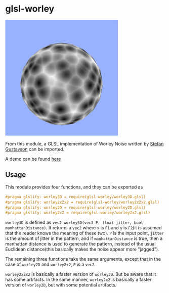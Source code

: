 # glsl-worley

<img src="images/worley.png" width="356" height="366" />

From this module, a GLSL implementation of Worley Noise written by [Stefan
Gustavson](http://webstaff.itn.liu.se/~stegu/GLSL-cellular/GLSL-cellular-notes.pdf) can be imported.

A demo can be found [here](http://erkaman.github.io/glsl-worley/)

## Usage

This module provides four functions, and they can be exported as

```glsl
#pragma glslify: worley3D = require(glsl-worley/worley3D.glsl)
#pragma glslify: worley2x2x2 = require(glsl-worley/worley2x2x2.glsl)
#pragma glslify: worley2D = require(glsl-worley/worley2D.glsl)
#pragma glslify: worley2x2 = require(glsl-worley/worley2x2.glsl)
```

`worley3D` is defined as `vec2 worley3D(vec3 P, float jitter, bool manhattanDistance)`. It returns a `vec2`
 where `x` is `F1` and `y` is `F2`(it is assumed that the reader knows the meaning of these two).
`P` is the input point, `jitter` is the amount of jitter in the pattern, and if `manhattanDistance` is true,
then a manhattan distance is used to generate the pattern, instead of the usual Euclidean distance(this basically makes
 the noise appear more "jagged").

 The remaining three functions take the same arguments, except that in the case of `worley2D` and `worley2x2`, `P` is a
 `vec2`.

 `worley2x2x2` is basically a faster version of `worley3D`. But be aware that it has some artifacts. In the same manner,
 `worley2x2` is basically a faster version of `worley2D`, but with some potential artifacts.



